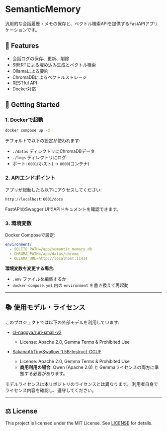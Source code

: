 # SemanticMemory

汎用的な会話履歴・メモの保存と、ベクトル検索APIを提供するFastAPIアプリケーションです。

## 🌟 Features

- 会話ログの保存、更新、削除
- SBERTによる埋め込み生成とベクトル検索
- Ollamaによる要約
- ChromaDBによるベクトルストレージ
- RESTful API
- Docker対応

## 🚀 Getting Started

### 1. Dockerで起動

```bash
docker compose up -d
````

デフォルトで以下の設定が使われます:

* `./datas` ディレクトリにChromaDBデータ
* `./logs` ディレクトリにログ
* ポート: `6001`(ホスト) → `8000`(コンテナ)

### 2. APIエンドポイント

アプリが起動したら以下にアクセスしてください:

```
http://localhost:6001/docs
```

FastAPIのSwagger UIでAPIドキュメントを確認できます。

### 3. 環境変数

Docker Composeで設定:

```yaml
environment:
  - SQLITE_PATH=/app/semantic_memory.db
  - CHROMA_PATH=/app/datas/chroma
  - OLLAMA_URL=http://localhost:11434
```

**環境変数を変更する場合:**

* `.env` ファイルを編集するか
* `docker-compose.yml` 内の `environment` を書き換えて再起動

---

## 📚 使用モデル・ライセンス

このプロジェクトでは以下の外部モデルを利用しています:

* [cl-nagoya/ruri-small-v2](https://huggingface.co/cl-nagoya/ruri-small-v2)

  * License: Apache 2.0, Gemma Terms & Prohibited Use
* [SakanaAI/TinySwallow-1.5B-Instruct-GGUF](https://huggingface.co/SakanaAI/TinySwallow-1.5B-Instruct-GGUF)

  * License: Apache 2.0, Gemma Terms & Prohibited Use
  * **商用利用の場合**: Qwen (Apache 2.0) と Gemmaライセンスの両方に準拠する必要があります。

モデルライセンスは本リポジトリのライセンスとは異なります。
利用者自身でライセンス内容を確認し、遵守してください。

---

## ⚖️ License

This project is licensed under the MIT License.
See [LICENSE](./LICENSE) for details.
